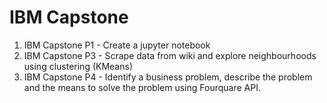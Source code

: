 # **IBM Capstone** 
1. IBM Capstone P1 - Create a jupyter notebook  
2. IBM Capstone P3 - Scrape data from wiki and explore neighbourhoods using clustering (KMeans)
3. IBM Capstone P4 - Identify a business problem, describe the problem and the means to solve the problem using Fourquare API. 
